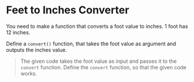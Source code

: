 # Feet to Inches Converter

You need to make a function that converts a foot value to inches. 1 foot has 12 inches.

Define a `convert()` function, that takes the foot value as argument and outputs the inches value.

> The given code takes the foot value as input and passes it to the `convert` function. Define the `convert` function, so that the given code works.